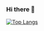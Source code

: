 ### Hi there 👋

<!--
**fumist23/fumist23** is a ✨ _special_ ✨ repository because its `README.md` (this file) appears on your GitHub profile.

-->

[![Top Langs](https://github-readme-stats.vercel.app/api/top-langs/?username=fumist23&layout=compact)](https://github.com/anuraghazra/github-readme-stats)


